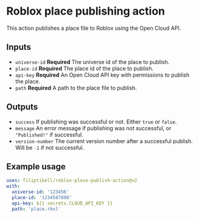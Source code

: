 # Roblox place publishing action

This action publishes a place file to Roblox using the Open Cloud API.

## Inputs

* `universe-id` **Required** The universe id of the place to publish.
* `place-id` **Required** The place id of the place to publish.
* `api-key` **Required** An Open Cloud API key with permissions to publish the place.
* `path` **Required** A path to the place file to publish.

## Outputs

* `success` If publishing was successful or not. Either `true` or `false`.
* `message` An error message if publishing was not successful, or `"Published!"` if successful.
* `version-number` The current version number after a successful publish. Will be `-1` if not successful.

## Example usage

```yaml
uses: filiptibell/roblox-place-publish-action@v2
with:
  universe-id: '123456'
  place-id: '1234567890'
  api-key: ${{ secrets.CLOUD_API_KEY }}
  path: 'place.rbxl'
```
